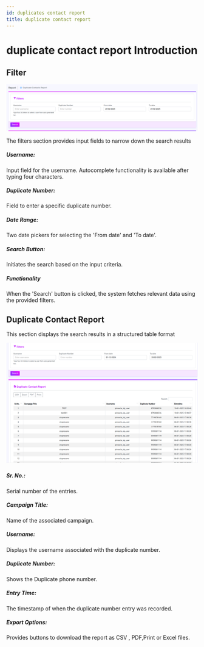```yaml
---
id: duplicates contact report
title: duplicate contact report
---
```


# duplicate contact report Introduction

## Filter


![duplicate report](images/duplicate1.png)

The filters section provides input fields to narrow down the search results

##### Username: 
Input field for the username. Autocomplete functionality is available after typing four characters.

##### Duplicate Number: 
Field to enter a specific duplicate number.

##### Date Range:
 Two date pickers for selecting the 'From date' and 'To date'.

##### Search Button:
 Initiates the search based on the input criteria.

##### Functionality

When the 'Search' button is clicked, the system fetches relevant data using the provided filters.

## Duplicate Contact Report

This section displays the search results in a structured table format

![duplicate report](images/duplicate2.png)

##### Sr. No.: 
Serial number of the entries.

##### Campaign Title:
 Name of the associated campaign.

##### Username:
 Displays the username associated with the duplicate number.

##### Duplicate Number:
 Shows the Duplicate phone number.

##### Entry Time:
 The timestamp of when the duplicate number entry was recorded.

##### Export Options:
 Provides buttons to download the report as CSV , PDF,Print or Excel files.